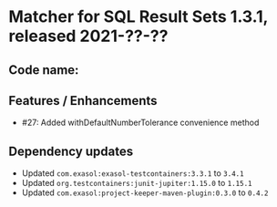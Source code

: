 # Matcher for SQL Result Sets 1.3.1, released 2021-??-??

## Code name:

## Features / Enhancements

* #27: Added withDefaultNumberTolerance convenience method

## Dependency updates

* Updated `com.exasol:exasol-testcontainers:3.3.1` to `3.4.1`
* Updated `org.testcontainers:junit-jupiter:1.15.0` to `1.15.1`
* Updated `com.exasol:project-keeper-maven-plugin:0.3.0` to `0.4.2`

